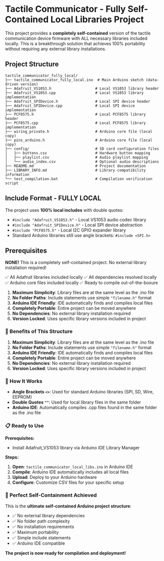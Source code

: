 # Tactile Communicator - Fully Self-Contained Local Libraries Project

This project provides a **completely self-contained** version of the tactile communication device firmware with ALL necessary libraries included locally. This is a breakthrough solution that achieves 100% portability without requiring any external library installations.

## Project Structure

```
tactile_communicator_fully_local/
├── tactile_communicator_fully_local.ino  # Main Arduino sketch (data-driven version)
├── Adafruit_VS1053.h                    # Local VS1053 library header
├── Adafruit_VS1053.cpp                  # Local VS1053 library implementation
├── Adafruit_SPIDevice.h                 # Local SPI device header
├── Adafruit_SPIDevice.cpp               # Local SPI device implementation
├── PCF8575.h                            # Local PCF8575 library header
├── PCF8575.cpp                          # Local PCF8575 library implementation
├── wiring_private.h                     # Arduino core file (local copy)
├── pins_arduino.h                       # Arduino core file (local copy)
├── config/                              # SD card configuration files
│   ├── buttons.csv                      # Hardware button mapping
│   ├── playlist.csv                     # Audio playlist mapping
│   └── audio_index.csv                  # Optional audio descriptions
├── README.md                            # Project documentation
├── LIBRARY_INFO.md                      # Library compatibility information
└── test_compilation.bat                 # Compilation verification script
```

## Include Format - FULLY LOCAL

The project uses **100% local includes** with double quotes:

- `#include "Adafruit_VS1053.h"` - Local VS1053 audio codec library
- `#include "Adafruit_SPIDevice.h"` - Local SPI device abstraction
- `#include "PCF8575.h"` - Local I2C GPIO expander library
- Standard Arduino libraries still use angle brackets: `#include <SPI.h>`

## Prerequisites

**NONE!** This is a completely self-contained project. No external library installation required!

✅ All Adafruit libraries included locally
✅ All dependencies resolved locally
✅ Arduino core files included locally
✅ Ready to compile out-of-the-boxure

1. **Maximum Simplicity**: Library files are at the same level as the .ino file
2. **No Folder Paths**: Include statements use simple `"filename.h"` format
3. **Arduino IDE Friendly**: IDE automatically finds and compiles local files
4. **Completely Portable**: Entire project can be moved anywhere
5. **No Dependencies**: No external library installation required
6. **Version Locked**: Uses specific library versions included in project

### 🚀 Benefits of This Structure

1. **Maximum Simplicity**: Library files are at the same level as the .ino file
2. **No Folder Paths**: Include statements use simple `"filename.h"` format
3. **Arduino IDE Friendly**: IDE automatically finds and compiles local files
4. **Completely Portable**: Entire project can be moved anywhere
5. **No Dependencies**: No external library installation required
6. **Version Locked**: Uses specific library versions included in project

### 🔧 How It Works

- **Angle Brackets `<>`**: Used for standard Arduino libraries (SPI, SD, Wire, EEPROM)
- **Double Quotes `""`**: Used for local library files in the same folder
- **Arduino IDE**: Automatically compiles .cpp files found in the same folder as the .ino file

### 📋 Ready to Use

**Prerequisites:**
- Install Adafruit_VS1053 library via Arduino IDE Library Manager

**Steps:**
1. **Open**: `tactile_communicator_local_libs.ino` in Arduino IDE
2. **Compile**: Arduino IDE automatically includes all local files
3. **Upload**: Deploy to your Arduino hardware
4. **Configure**: Customize CSV files for your specific setup

### 🎉 Perfect Self-Containment Achieved

This is the **ultimate self-contained Arduino project structure**:
- ✅ No external library dependencies
- ✅ No folder path complexity
- ✅ No installation requirements
- ✅ Maximum portability
- ✅ Simple include statements
- ✅ Arduino IDE compatible

**The project is now ready for compilation and deployment!**
